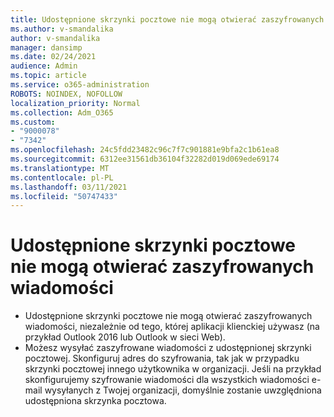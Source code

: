 ```yaml
---
title: Udostępnione skrzynki pocztowe nie mogą otwierać zaszyfrowanych wiadomości
ms.author: v-smandalika
author: v-smandalika
manager: dansimp
ms.date: 02/24/2021
audience: Admin
ms.topic: article
ms.service: o365-administration
ROBOTS: NOINDEX, NOFOLLOW
localization_priority: Normal
ms.collection: Adm_O365
ms.custom:
- "9000078"
- "7342"
ms.openlocfilehash: 24c5fdd23482c96c7f7c901881e9bfa2c1b61ea8
ms.sourcegitcommit: 6312ee31561db36104f32282d019d069ede69174
ms.translationtype: MT
ms.contentlocale: pl-PL
ms.lasthandoff: 03/11/2021
ms.locfileid: "50747433"
---
```

# <a name="shared-mailboxes-cant-open-encrypted-messages"></a>Udostępnione skrzynki pocztowe nie mogą otwierać zaszyfrowanych wiadomości

- Udostępnione skrzynki pocztowe nie mogą otwierać zaszyfrowanych wiadomości, niezależnie od tego, której aplikacji klienckiej używasz (na przykład Outlook 2016 lub Outlook w sieci Web).
- Możesz wysyłać zaszyfrowane wiadomości z udostępnionej skrzynki pocztowej. Skonfiguruj adres do szyfrowania, tak jak w przypadku skrzynki pocztowej innego użytkownika w organizacji. Jeśli na przykład skonfigurujemy szyfrowanie wiadomości dla wszystkich wiadomości e-mail wysyłanych z Twojej organizacji, domyślnie zostanie uwzględniona udostępniona skrzynka pocztowa.

